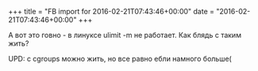 +++
title = "FB import for 2016-02-21T07:43:46+00:00"
date = "2016-02-21T07:43:46+00:00"
+++

А вот это говно - в линуксе ulimit -m не работает. Как блядь с таким жить?

UPD: с cgroups можно жить, но все равно ебли намного больше(


